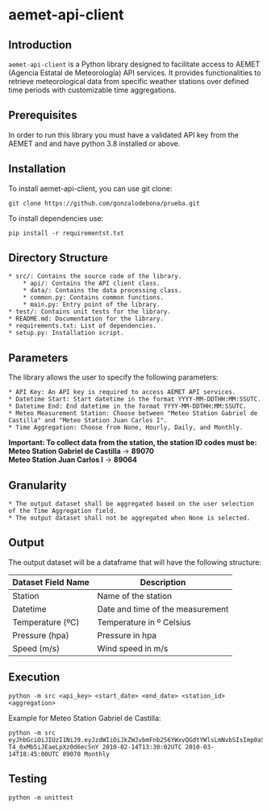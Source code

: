 # aemet-api-client

## Introduction
`aemet-api-client` is a Python library designed to facilitate access to AEMET (Agencia Estatal de Meteorología) API services. It provides functionalities to retrieve meteorological data from specific weather stations over defined time periods with customizable time aggregations.


## Prerequisites
In order to run this library you must have a validated API key from the AEMET and and have python 3.8 installed or above.


## Installation
To install aemet-api-client, you can use git clone:

```
git clone https://github.com/gonzalodebona/prueba.git
```

To install dependencies use:

```
pip install -r requirementst.txt
```

## Directory Structure
    * src/: Contains the source code of the library.
        * api/: Contains the API client class.
        * data/: Contains the data processing class.
        * common.py: Contains common functions. 
        * main.py: Entry point of the library.
    * test/: Contains unit tests for the library.
    * README.md: Documentation for the library.
    * requirements.txt: List of dependencies.
    * setup.py: Installation script.


## Parameters
The library allows the user to specify the following parameters:

    * API Key: An API key is required to access AEMET API services.
    * Datetime Start: Start datetime in the format YYYY-MM-DDTHH:MM:SSUTC.
    * Datetime End: End datetime in the format YYYY-MM-DDTHH:MM:SSUTC.
    * Meteo Measurement Station: Choose between "Meteo Station Gabriel de Castilla" and "Meteo Station Juan Carlos I".
    * Time Aggregation: Choose from None, Hourly, Daily, and Monthly.

**Important: To collect data from the station, the station ID codes must be:** <br>
**Meteo Station Gabriel de Castilla** -> **89070** <br>
**Meteo Station Juan Carlos I** -> **89064** <br>

## Granularity
    * The output dataset shall be aggregated based on the user selection of the Time Aggregation field.
    * The output dataset shall not be aggregated when None is selected.

## Output
The output dataset will be a dataframe that will have the following structure:

| Dataset Field Name | Description                   |
|--------------------|-------------------------------|
| Station            | Name of the station           |
| Datetime           | Date and time of the measurement |
| Temperature (ºC)   | Temperature in º Celsius       |
| Pressure (hpa)     | Pressure in hpa                |
| Speed (m/s)        | Wind speed in m/s              |

## Execution

```
python -m src <api_key> <start_date> <end_date> <station_id> <aggregation>
```

Example for Meteo Station Gabriel de Castilla:

```
python -m src eyJhbGciOiJIUzI1NiJ9.eyJzdWIiOiJkZWJvbmFnb256YWxvQGdtYWlsLmNvbSIsImp0aSI6IjUxMGNlMjEzLWYzYmUtNDY1MS1iZjlmLWZjNjMwMjVmNjRiMiIsImlzcyI6IkFFTUVUIiwiaWF0IjoxNzA3ODM2ODg5LCJ1c2VySWQiOiI1MTBjZTIxMy1mM2JlLTQ2NTEtYmY5Zi1mYzYzMDI1ZjY0YjIiLCJyb2xlIjoiIn0.0KUZveBVA9r72H8Xg-T4_0xMb5iJEaeLpXz0d6ecSnY 2010-02-14T13:30:02UTC 2010-03-14T18:45:00UTC 89070 Monthly
```

## Testing

```
python -m unittest
```